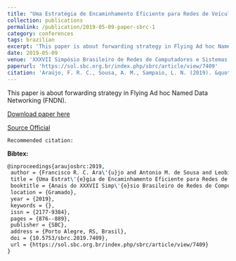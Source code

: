 ```yaml
---
title: "Uma Estratégia de Encaminhamento Eficiente para Redes de Veículos Aéreos não Tripulados de Dados Nomeados"
collection: publications
permalink: /publication/2019-05-09-paper-sbrc-1
category: conferences
tags: brazilian
excerpt: 'This paper is about forwarding strategy in Flying Ad hoc Named Data Networking (FNDN).'
date: 2019-05-09
venue: 'XXXVII Simpósio Brasileiro de Redes de Computadores e Sistemas Distribuídos (SBRC)'
paperurl: 'https://sol.sbc.org.br/index.php/sbrc/article/view/7409'
citation: 'Araújo, F. R. C., Sousa, A. M., Sampaio, L. N. (2019). &quot;Uma Estratégia de Encaminhamento Eficiente para Redes de Veículos Aéreos não Tripulados de Dados Nomeados.&quot; <i>In XXXVII Simpósio Brasileiro de Redes de Computadores e Sistemas Distribuídos (SBRC)</i>. (pp. 876-889). Gramado, RS: SBC.'
---
```

This paper is about forwarding strategy in Flying Ad hoc Named Data Networking (FNDN).

[Download paper here](https://renato2012.github.io/files/2019-sbrc-1.pdf)

[Source Official](http://dx.doi.org/10.5753/sbrc.2019.7409)

`Recommended citation:`

**Bibtex:**

```tex
@inproceedings{araujosbrc:2019,
 author = {Francisco R. C. Ara\'{u}jo and Antonio M. de Sousa and Leobino Sampaio},
 title = {Uma Estrat\'{e}gia de Encaminhamento Eficiente para Redes de Ve\'{i}culos A\'{e}reos n\~{a}o Tripulados de Dados Nomeados},
 booktitle = {Anais do XXXVII Simp\'{o}sio Brasileiro de Redes de Computadores e Sistemas Distribu\'{i}dos},
 location = {Gramado},
 year = {2019},
 keywords = {},
 issn = {2177-9384},
 pages = {876--889},
 publisher = {SBC},
 address = {Porto Alegre, RS, Brasil},
 doi = {10.5753/sbrc.2019.7409},
 url = {https://sol.sbc.org.br/index.php/sbrc/article/view/7409}
}
```

